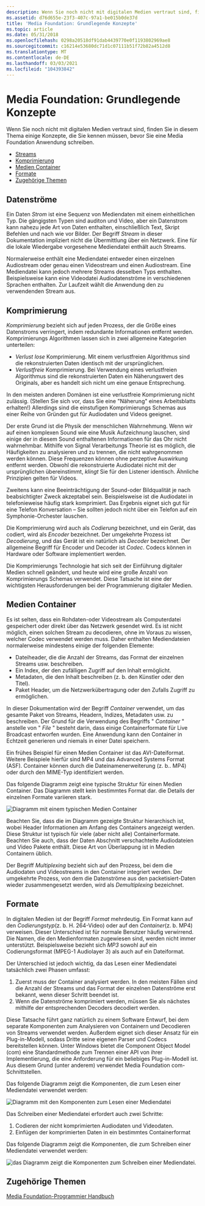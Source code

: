 ```yaml
---
description: Wenn Sie noch nicht mit digitalen Medien vertraut sind, finden Sie in diesem Thema einige Konzepte, die Sie kennen müssen, bevor Sie eine Media Foundation Anwendung schreiben.
ms.assetid: d76d655e-23f3-407c-97a1-be015b0de37d
title: 'Media Foundation: Grundlegende Konzepte'
ms.topic: article
ms.date: 05/31/2018
ms.openlocfilehash: 0298a20518df91dab4439770e0f1193802969ae8
ms.sourcegitcommit: c16214e53680dc71d1c07111b51f72b82a4512d8
ms.translationtype: MT
ms.contentlocale: de-DE
ms.lasthandoff: 03/03/2021
ms.locfileid: "104393842"
---
```

# <a name="media-foundation-essential-concepts"></a>Media Foundation: Grundlegende Konzepte

Wenn Sie noch nicht mit digitalen Medien vertraut sind, finden Sie in diesem Thema einige Konzepte, die Sie kennen müssen, bevor Sie eine Media Foundation Anwendung schreiben.

-   [Streams](#streams)
-   [Komprimierung](#compression)
-   [Medien Container](#media-containers)
-   [Formate](#formats)
-   [Zugehörige Themen](#related-topics)

## <a name="streams"></a>Datenströme

Ein Daten *Strom* ist eine Sequenz von Mediendaten mit einem einheitlichen Typ. Die gängigsten Typen sind auditon und Video, aber ein Datenstrom kann nahezu jede Art von Daten enthalten, einschließlich Text, Skript Befehlen und nach wie vor Bilder. Der Begriff *Stream* in dieser Dokumentation impliziert nicht die Übermittlung über ein Netzwerk. Eine für die lokale Wiedergabe vorgesehene Mediendatei enthält auch Streams.

Normalerweise enthält eine Mediendatei entweder einen einzelnen Audiostream oder genau einen Videostream und einen Audiostream. Eine Mediendatei kann jedoch mehrere Streams desselben Typs enthalten. Beispielsweise kann eine Videodatei Audiodatenströme in verschiedenen Sprachen enthalten. Zur Laufzeit wählt die Anwendung den zu verwendenden Stream aus.

## <a name="compression"></a>Komprimierung

*Komprimierung* bezieht sich auf jeden Prozess, der die Größe eines Datenstroms verringert, indem redundante Informationen entfernt werden. Komprimierungs Algorithmen lassen sich in zwei allgemeine Kategorien unterteilen:

-   *Verlust lose* Komprimierung. Mit einem verlustfreien Algorithmus sind die rekonstruierten Daten identisch mit der ursprünglichen.
-   *Verlustfreie* Komprimierung. Bei Verwendung eines verlustfreien Algorithmus sind die rekonstruierten Daten ein Näherungswert des Originals, aber es handelt sich nicht um eine genaue Entsprechung.

In den meisten anderen Domänen ist eine verlustfreie Komprimierung nicht zulässig. (Stellen Sie sich vor, dass Sie eine "Näherung" eines Arbeitsblatts erhalten!) Allerdings sind die einstufigen Komprimierungs Schemas aus einer Reihe von Gründen gut für Audiodaten und Videos geeignet.

Der erste Grund ist die Physik der menschlichen Wahrnehmung. Wenn wir auf einen komplexen Sound wie eine Musik Aufzeichnung lauschen, sind einige der in diesem Sound enthaltenen Informationen für das Ohr nicht wahrnehmbar. Mithilfe von Signal Verarbeitungs Theorie ist es möglich, die Häufigkeiten zu analysieren und zu trennen, die nicht wahrgenommen werden können. Diese Frequenzen können ohne perzeptive Auswirkung entfernt werden. Obwohl die rekonstruierte Audiodatei nicht mit der ursprünglichen übereinstimmt, *klingt* Sie für den Listener identisch. Ähnliche Prinzipien gelten für Videos.

Zweitens kann eine Beeinträchtigung der Sound-oder Bildqualität je nach beabsichtigter Zweck akzeptabel sein. Beispielsweise ist die Audiodatei in telefonieweise häufig stark komprimiert. Das Ergebnis eignet sich gut für eine Telefon Konversation – Sie sollten jedoch nicht über ein Telefon auf ein Symphonie-Orchester lauschen.

Die Komprimierung wird auch als *Codierung* bezeichnet, und ein Gerät, das codiert, wird als *Encoder* bezeichnet. Der umgekehrte Prozess ist *Decodierung*, und das Gerät ist ein natürlich als *Decoder* bezeichnet. Der allgemeine Begriff für Encoder und Decoder ist *Codec*. Codecs können in Hardware oder Software implementiert werden.

Die Komprimierungs Technologie hat sich seit der Einführung digitaler Medien schnell geändert, und heute wird eine große Anzahl von Komprimierungs Schemas verwendet. Diese Tatsache ist eine der wichtigsten Herausforderungen bei der Programmierung digitaler Medien.

## <a name="media-containers"></a>Medien Container

Es ist selten, dass ein Rohdaten-oder Videostream als Computerdatei gespeichert oder direkt über das Netzwerk gesendet wird. Es ist nicht möglich, einen solchen Stream zu decodieren, ohne im Voraus zu wissen, welcher Codec verwendet werden muss. Daher enthalten Mediendateien normalerweise mindestens einige der folgenden Elemente:

-   Dateiheader, die die Anzahl der Streams, das Format der einzelnen Streams usw. beschreiben.
-   Ein Index, der den zufälligen Zugriff auf den Inhalt ermöglicht.
-   Metadaten, die den Inhalt beschreiben (z. b. den Künstler oder den Titel).
-   Paket Header, um die Netzwerkübertragung oder den Zufalls Zugriff zu ermöglichen.

In dieser Dokumentation wird der Begriff *Container* verwendet, um das gesamte Paket von Streams, Headern, Indizes, Metadaten usw. zu beschreiben. Der Grund für die Verwendung des Begriffs " *Container* " anstelle von " *File* " besteht darin, dass einige Containerformate für Live Broadcast entworfen wurden. Eine Anwendung kann den Container in Echtzeit generieren und niemals in einer Datei speichern.

Ein frühes Beispiel für einen Medien Container ist das AVI-Dateiformat. Weitere Beispiele hierfür sind MP4 und das Advanced Systems Format (ASF). Container können durch die Dateinamenerweiterung (z. b.. MP4) oder durch den MIME-Typ identifiziert werden.

Das folgende Diagramm zeigt eine typische Struktur für einen Medien Container. Das Diagramm stellt kein bestimmtes Format dar. die Details der einzelnen Formate variieren stark.

![Diagramm mit einem typischen Medien Container](images/concepts01.png)

Beachten Sie, dass die im Diagramm gezeigte Struktur hierarchisch ist, wobei Header Informationen am Anfang des Containers angezeigt werden. Diese Struktur ist typisch für viele (aber nicht alle) Containerformate. Beachten Sie auch, dass der Daten Abschnitt verschachtelte Audiodateien und Video Pakete enthält. Diese Art von Überlappung ist in Medien Containern üblich.

Der Begriff *Multiplexing* bezieht sich auf den Prozess, bei dem die Audiodaten und Videostreams in den Container integriert werden. Der umgekehrte Prozess, von dem die Datenströme aus den packetisiert-Daten wieder zusammengesetzt werden, wird als *Demultiplexing* bezeichnet.

## <a name="formats"></a>Formate

In digitalen Medien ist der Begriff *Format* mehrdeutig. Ein Format kann auf den *Codierungstyp*(z. b. H. 264-Video) oder auf den *Container*(z. b. MP4) verweisen. Dieser Unterschied ist für normale Benutzer häufig verwirrend. Die Namen, die den Medienformaten zugewiesen sind, werden nicht immer unterstützt. Beispielsweise bezieht sich *MP3* sowohl auf ein Codierungsformat (MPEG-1 Audiolayer 3) als auch auf ein Dateiformat.

Der Unterschied ist jedoch wichtig, da das Lesen einer Mediendatei tatsächlich zwei Phasen umfasst:

1.  Zuerst muss der Container analysiert werden. In den meisten Fällen sind die Anzahl der Streams und das Format der einzelnen Datenströme erst bekannt, wenn dieser Schritt beendet ist.
2.  Wenn die Datenströme komprimiert werden, müssen Sie als nächstes mithilfe der entsprechenden Decoders decodiert werden.

Diese Tatsache führt ganz natürlich zu einem Software Entwurf, bei dem separate Komponenten zum Analysieren von Containern und Decodieren von Streams verwendet werden. Außerdem eignet sich dieser Ansatz für ein Plug-in-Modell, sodass Dritte seine eigenen Parser und Codecs bereitstellen können. Unter Windows bietet die Component Object Model (com) eine Standardmethode zum Trennen einer API von ihrer Implementierung, die eine Anforderung für ein beliebiges Plug-in-Modell ist. Aus diesem Grund (unter anderem) verwendet Media Foundation com-Schnittstellen.

Das folgende Diagramm zeigt die Komponenten, die zum Lesen einer Mediendatei verwendet werden:

![Diagramm mit den Komponenten zum Lesen einer Mediendatei](images/concepts02.png)

Das Schreiben einer Mediendatei erfordert auch zwei Schritte:

1.  Codieren der nicht komprimierten Audiodaten und Videodaten.
2.  Einfügen der komprimierten Daten in ein bestimmtes Containerformat

Das folgende Diagramm zeigt die Komponenten, die zum Schreiben einer Mediendatei verwendet werden:

![das Diagramm zeigt die Komponenten zum Schreiben einer Mediendatei.](images/concepts03.png)

## <a name="related-topics"></a>Zugehörige Themen

<dl> <dt>

[Media Foundation-Programmier Handbuch](media-foundation-programming-guide.md)
</dt> </dl>

 

 



